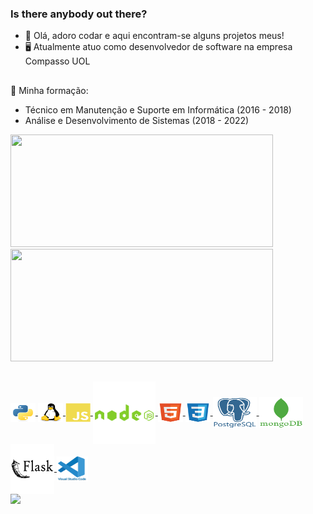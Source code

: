 ### Is there anybody out there?

- 🔭 Olá, adoro codar e aqui encontram-se alguns projetos meus!
- 🖥️ Atualmente atuo como desenvolvedor de software na empresa Compasso UOL

##

🌱 Minha formação:
- Técnico em Manutenção e Suporte em Informática (2016 - 2018)
- Análise e Desenvolvimento de Sistemas (2018 - 2022)

<div>
  <a href="https://github.com/rafaelscariot">
  <img height="180em" width="420em" src="https://github-readme-stats.vercel.app/api?username=rafaelscariot&show_icons=true&theme=merko&include_all_commits=true&count_private=true"/>
  <img height="180em" width="420em" src="https://github-readme-stats.vercel.app/api/top-langs/?username=rafaelscariot&layout=compact&langs_count=7&theme=merko"/>
</div>
  
  ##
<div style="display: inline">
  <img align="center" alt="python-icon" height="30" width="40" src="https://raw.githubusercontent.com/devicons/devicon/master/icons/python/python-original.svg">
  <img align="center" alt="linux-icon" height="30" width="40" src="https://github.com/devicons/devicon/blob/master/icons/linux/linux-original.svg">
  <img align="center" alt="js-icon" height="30" width="40" src="https://raw.githubusercontent.com/devicons/devicon/master/icons/javascript/javascript-plain.svg">
  <img align="center" alt="nodejs-icon" height="100" width="100" src="https://github.com/devicons/devicon/blob/master/icons/nodejs/nodejs-plain-wordmark.svg">
  <img align="center" alt="html-icon" height="30" width="40" src="https://raw.githubusercontent.com/devicons/devicon/master/icons/html5/html5-original.svg">
  <img align="center" alt="css-icon" height="30" width="40" src="https://raw.githubusercontent.com/devicons/devicon/master/icons/css3/css3-original.svg">
  <img align="center" alt="postgresql-icon" height="50" width="70" src="https://github.com/devicons/devicon/blob/master/icons/postgresql/postgresql-plain-wordmark.svg">
  <img align="center" alt="mongodb-icon" height="50" width="70" src="https://github.com/devicons/devicon/blob/master/icons/mongodb/mongodb-plain-wordmark.svg">
  <img align="center" alt="flask-icon" height="80" width="70" src="https://github.com/devicons/devicon/blob/master/icons/flask/flask-original-wordmark.svg">
  <img align="center" alt="vscode-icon" height="40" width="50" src="https://github.com/devicons/devicon/blob/master/icons/vscode/vscode-original-wordmark.svg">
</div>

<div>
  <a href="https://www.linkedin.com/in/rafael-scariot-aab058192/" target="_blank"><img src="https://img.shields.io/badge/-LinkedIn-%230077B5?style=for-the-badge&logo=linkedin&logoColor=white" target="_blank"></a> 
</div>
